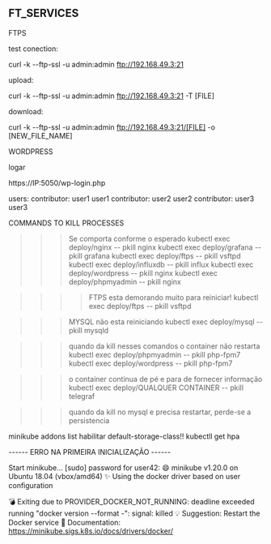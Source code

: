 ## FT_SERVICES


FTPS

test conection:

curl -k --ftp-ssl -u admin:admin ftp://192.168.49.3:21

upload:

<!-- curl ftps://admin:admin@192.168.49.3:21 -T README.md  -->
curl -k --ftp-ssl -u admin:admin ftp://192.168.49.3:21 -T [FILE]

download:

curl -k --ftp-ssl -u admin:admin ftp://192.168.49.3:21/[FILE] -o [NEW_FILE_NAME]

WORDPRESS

logar

https://IP:5050/wp-login.php

users:
contributor: user1 user1
contributor: user2 user2
contributor: user3 user3



COMMANDS TO KILL PROCESSES

>>> Se comporta conforme o esperado
kubectl exec deploy/nginx -- pkill nginx
kubectl exec deploy/grafana -- pkill grafana
kubectl exec deploy/ftps -- pkill vsftpd
kubectl exec deploy/influxdb -- pkill influx
kubectl exec deploy/wordpress -- pkill nginx
kubectl exec deploy/phpmyadmin -- pkill nginx

>>>> FTPS esta demorando muito para reiniciar!
kubectl exec deploy/ftps -- pkill vsftpd

>>> MYSQL não esta reiniciando
kubectl exec deploy/mysql -- pkill mysqld 

>>> quando da kill nesses comandos o container não restarta
kubectl exec deploy/phpmyadmin -- pkill php-fpm7
kubectl exec deploy/wordpress -- pkill php-fpm7

>>> o container continua de pé e para de fornecer informação
kubectl exec deploy/QUALQUER CONTAINER -- pkill telegraf



>>> quando da kill no mysql e precisa restartar, perde-se a persistencia 



minikube addons list
habilitar default-storage-class!!
kubectll get hpa




------ ERRO NA PRIMEIRA INICIALIZAÇÃO ------

Start minikube...
[sudo] password for user42: 
😄  minikube v1.20.0 on Ubuntu 18.04 (vbox/amd64)
✨  Using the docker driver based on user configuration

💣  Exiting due to PROVIDER_DOCKER_NOT_RUNNING: deadline exceeded running "docker version --format -": signal: killed
💡  Suggestion: Restart the Docker service
📘  Documentation: https://minikube.sigs.k8s.io/docs/drivers/docker/
